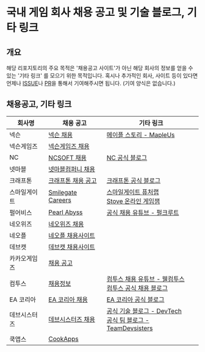 # 국내 게임 회사 채용 공고 및 기술 블로그, 기타 링크

## 개요

해당 리포지토리의 주요 목적은 '채용공고 사이트'가 아닌 해당 회사의 정보를 얻을 수 있는 '기타 링크' 를 모으기 위한 목적입니다. 
혹시나 추가적인 회사, 사이트 등이 있다면 언제나 [ISSUE](https://github.com/Romanticism-GameDeveloper/K-GameCompanyLink/issues)나 [PR](https://github.com/Romanticism-GameDeveloper/K-GameCompanyLink/pulls)을 통해서 기여해주시면 됩니다. (기여 양식은 없습니다.)



## 채용공고, 기타 링크

회사명 | 채용 공고 | 기타 링크
---------|----------|---------
 넥슨 | [넥슨 채용](https://career.nexon.com/user/recruit/member/postList?joinCorp=NX&jobGroupCd=&reSubj=) | [메이플 스토리 - MapleUs](https://blog.maplestory.nexon.com/)
 넥슨게임즈 | [넥슨게임즈 채용](https://career.nexon.com/user/recruit/member/postList?joinCorp=AG&jobGroupCd=&reSubj=) | 
 NC | [NCSOFT 채용](https://careers.ncsoft.com/apply/list) | [NC 공식 블로그](https://site5.blog.oa.gg/pf/nc/)
 넷마블 | [넷마블컴퍼니 채용](https://company.netmarble.com/rem/www/noticelist.jsp#) | 
 크래프톤 | [크래프톤 채용 공고](https://krafton.com/careers/jobs/) | [크래프톤 공식 블로그](https://blog.krafton.com/)
 스마일게이트 | [Smilegate Careers](https://careers.smilegate.com/apply/announce?mainCategory=EMP004) | [스마일게이트 퓨처랩](https://futurelab.center/front/program/program) <br> [Stove 온라인 게임잼](https://page.onstove.com/indie/global/list/10802?page=1&direction=LATEST)
 펄어비스 | [Pearl Abyss](https://www.pearlabyss.com/ko-KR/Company/Careers/List?_jobGroupCode=1) | [공식 채용 유튜브 - 펄크루트](https://www.youtube.com/c/%ED%8E%84%ED%81%AC%EB%A3%A8%ED%8A%B8)
 네오위즈 | [네오위즈 채용](https://www.neowiz.com/neowiz/careers/recruit?location=all&department=all&workType=all&currentPage=1)
 네오플 | [네오플 채용사이트](https://career.nexon.com/user/recruit/member/postList?joinCorp=NO&jobGroupCd=2&reSubj=)
 데브캣 | [데브캣 채용사이트](https://career.nexon.com/user/recruit/member/postList?joinCorp=DV&jobGroupCd=5&reSubj=)
 카카오게임즈 | [채용 공고](https://kakaogames.recruiter.co.kr/app/jobnotice/list)
 컴투스 | [채용정보](https://com2us.recruiter.co.kr/app/jobnotice/list) | [컴투스 채용 유튜브 - 웰컴투스](https://www.youtube.com/@com2usrecruit) <br> [컴투스 공식 채용 블로그](https://blog.com2us.com/)
 EA 코리아 | [EA 코리아 채용](https://eak-recruitment.oopy.io/one-pager) | [EA 코리아 공식 블로그](https://blog.naver.com/eakblog)
 데브시스터즈 | [데브시스터즈 채용](https://careers.devsisters.com/position/?category=1) | [공식 기술 블로그 - DevTech](https://tech.devsisters.com/) <br> [공식 팀 블로그 - TeamDevsisters](https://medium.com/teamdevsisters)
 쿡앱스 | [CookApps](https://www.cookapps.com/careers/www.cookapps.com) | 
